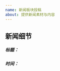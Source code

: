 ```yaml
---
name: 新闻板块投稿
about: 提供新闻素材与内容
---
```


## 新闻细节

##### 标题：
##### 时间：


<!-- 其他相关内容都可以写，新闻内容可以pr和issue同时提交，也可以在群内说明后直接提交pr -->
